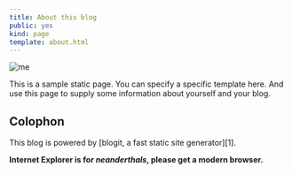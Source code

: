 ```yaml
---
title: About this blog
public: yes
kind: page
template: about.html
---
```


![me](http://localhost/media/img/about.png)

This is a sample static page. You can specify a specific template here. 
And use this page to supply some information about yourself and your blog.

## Colophon

This blog is powered by [blogit, a fast static site generator][1].


__Internet Explorer is for *neanderthals*, please get a modern browser.__
